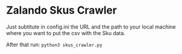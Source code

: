 # Zalando Skus Crawler
Just subtitute in config.ini the URL and the path to your local machine where you want to 
put the csv with the Sku data.

After that run:
```python3 skus_crawler.py```
